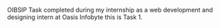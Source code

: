 OIBSIP Task completed during my internship as a web development and designing intern at Oasis Infobyte this is Task 1.
